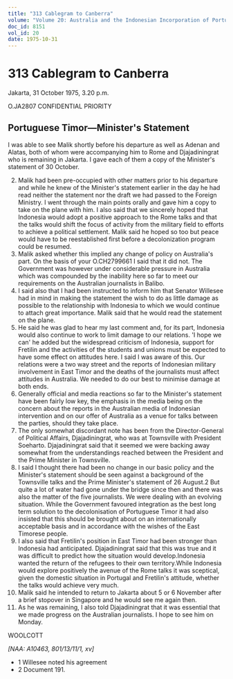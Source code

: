 ```yaml
---
title: "313 Cablegram to Canberra"
volume: "Volume 20: Australia and the Indonesian Incorporation of Portuguese Timor, 1974-1976"
doc_id: 8151
vol_id: 20
date: 1975-10-31
---
```


# 313 Cablegram to Canberra

Jakarta, 31 October 1975, 3.20 p.m.

O.JA2807 CONFIDENTIAL PRIORITY

## Portuguese Timor—Minister's Statement

I was able to see Malik shortly before his departure as well as Adenan and Alatas, both of whom were accompanying him to Rome and Djajadiningrat who is remaining in Jakarta. I gave each of them a copy of the Minister's statement of 30 October.

  2. Malik had been pre-occupied with other matters prior to his departure and while he knew of the Minister's statement earlier in the day he had read neither the statement nor the draft we had passed to the Foreign Ministry. I went through the main points orally and gave him a copy to take on the plane with him. I also said that we sincerely hoped that Indonesia would adopt a positive approach to the Rome talks and that the talks would shift the focus of activity from the military field to efforts to achieve a political settlement. Malik said he hoped so too but peace would have to be reestablished first before a decolonization program could be resumed.
  3. Malik asked whether this implied any change of policy on Australia's part. On the basis of your O.CH2799661 I said that it did not. The Government was however under considerable pressure in Australia which was compounded by the inability here so far to meet our requirements on the Australian journalists in Balibo.
  4. I said also that I had been instructed to inform him that Senator Willesee had in mind in making the statement the wish to do as little damage as possible to the relationship with Indonesia to which we would continue to attach great importance. Malik said that he would read the statement on the plane.
  5. He said he was glad to hear my last comment and, for its part, Indonesia would also continue to work to limit damage to our relations. 'I hope we can' he added but the widespread criticism of Indonesia, support for Fretilin and the activities of the students and unions must be expected to have some effect on attitudes here. I said I was aware of this. Our relations were a two way street and the reports of Indonesian military involvement in East Timor and the deaths of the journalists must affect attitudes in Australia. We needed to do our best to minimise damage at both ends.
  6. Generally official and media reactions so far to the Minister's statement have been fairly low key, the emphasis in the media being on the concern about the reports in the Australian media of Indonesian intervention and on our offer of Australia as a venue for talks between the parties, should they take place.
  7. The only somewhat discordant note has been from the Director-General of Political Affairs, Djajadiningrat, who was at Townsville with President Soeharto. Djajadiningrat said that it seemed we were backing away somewhat from the understandings reached between the President and the Prime Minister in Townsville.
  8. I said I thought there had been no change in our basic policy and the Minister's statement should be seen against a background of the Townsville talks and the Prime Minister's statement of 26 August.2 But quite a lot of water had gone under the bridge since then and there was also the matter of the five journalists. We were dealing with an evolving situation. While the Government favoured integration as the best long term solution to the decolonisation of Portuguese Timor it had also insisted that this should be brought about on an internationally acceptable basis and in accordance with the wishes of the East Timorese people.
  9. I also said that Fretilin's position in East Timor had been stronger than Indonesia had anticipated. Djajadiningrat said that this was true and it was difficult to predict how the situation would develop.Indonesia wanted the return of the refugees to their own territory.While Indonesia would explore positively the avenue of the Rome talks it was sceptical, given the domestic situation in Portugal and Fretilin's attitude, whether the talks would achieve very much.
  10. Malik said he intended to return to Jakarta about 5 or 6 November after a brief stopover in Singapore and he would see me again then.
  11. As he was remaining, I also told Djajadiningrat that it was essential that we made progress on the Australian journalists. I hope to see him on Monday.



WOOLCOTT

_[NAA: A10463, 801/13/11/1, xv]_

  * 1 Willesee noted his agreement
  * 2 Document 191.


